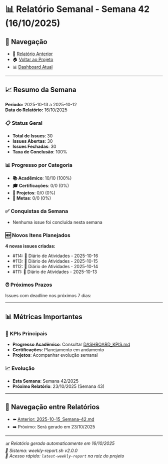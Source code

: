 # 📊 Relatório Semanal - Semana 42 (16/10/2025)

## 🔗 Navegação
- 📄 [Relatório Anterior](./2025-10-15_Semana-42.md)
- 🏠 [Voltar ao Projeto](../../README.md)
- 📊 [Dashboard Atual](../../DASHBOARD_KPIS.md)

---

## 📈 Resumo da Semana
**Período:** 2025-10-13 a 2025-10-12  
**Data do Relatório:** 16/10/2025

### 📋 Status Geral
- **Total de Issues**: 30
- **Issues Abertas**: 30  
- **Issues Fechadas**: 30
- **Taxa de Conclusão**: 100%

### 📊 Progresso por Categoria
- **📚 Acadêmico**: 10/10 (100%)
- **🎓 Certificações**: 0/0 (0%)
- **🚀 Projetos**: 0/0 (0%)
- **🎯 Metas**: 0/0 (0%)

### ✅ Conquistas da Semana
- Nenhuma issue foi concluída nesta semana

### 🆕 Novos Itens Planejados
**4 novas issues criadas:**
- #114: 📝 Diário de Atividades - 2025-10-16
- #113: 📝 Diário de Atividades - 2025-10-15
- #112: 📝 Diário de Atividades - 2025-10-14
- #111: 📝 Diário de Atividades - 2025-10-13

### ⏰ Próximos Prazos
Issues com deadline nos próximos 7 dias:

---

## 📊 Métricas Importantes

### 🎯 KPIs Principais
- **Progresso Acadêmico**: Consultar [DASHBOARD_KPIS.md](../../DASHBOARD_KPIS.md)
- **Certificações**: Planejamento em andamento
- **Projetos**: Acompanhar evolução semanal

### 📈 Evolução
- **Esta Semana**: Semana 42/2025
- **Próximo Relatório**: 23/10/2025 (Semana 43)

---

## 🔄 Navegação entre Relatórios
- ⬅️ [Anterior: 2025-10-15_Semana-42.md](./2025-10-15_Semana-42.md)
- ➡️ Próximo: Será gerado em 23/10/2025

---

*📊 Relatório gerado automaticamente em 16/10/2025*  
*🤖 Sistema: weekly-report.sh v2.0.0*  
*🔗 Acesso rápido: `latest-weekly-report` na raiz do projeto*

